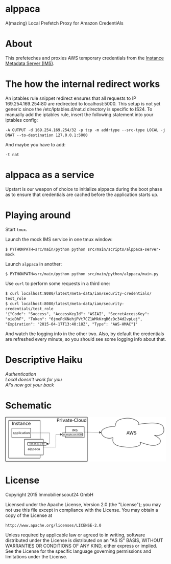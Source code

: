 # alppaca
A(mazing) Local Prefetch Proxy for Amazon CredentiAls

# About

This prefeteches and proxies AWS temporary credentials from the [Instance
Metadata Server
(IMS)](https://github.com/ImmobilienScout24/aws-instance-metadata-server).

# The how the internal redirect works

An iptables rule snippet redirect ensures that all requests to IP 169.254.169.254:80 are redirected to localhost:5000.
This setup is not yet generic since the /etc/iptables.d/nat.d directory is specific to IS24.
To manually add the iptables rule, insert the following statement into your iptables config: 

```
-A OUTPUT -d 169.254.169.254/32 -p tcp -m addrtype --src-type LOCAL -j DNAT --to-destination 127.0.0.1:5000 
```

And maybe you have to add:

```
-t nat
```

# alppaca as a service

Upstart is our weapon of choice to initialize alppaca during the boot phase as to ensure that credentials are cached before the application starts up.


# Playing around

Start ``tmux``.

Launch the mock IMS service in one tmux window:

```
$ PYTHONPATH=src/main/python python src/main/scripts/alppaca-server-mock
```

Launch ``alppaca`` in another:

```
$ PYTHONPATH=src/main/python python src/main/python/alppaca/main.py
```

Use ``curl`` to perform some requests in a third one:

```
$ curl localhost:8080/latest/meta-data/iam/security-credentials/
test_role
$ curl localhost:8080/latest/meta-data/iam/security-credentials/test_role
'{"Code": "Success", "AccessKeyId": "ASIAI", "SecretAccessKey": "oieDhF", "Token": "6jmePdXNehjPVt7CZ1WMkKrqB6zDc34d2vpLej", "Expiration": "2015-04-17T13:40:18Z", "Type": "AWS-HMAC"}'
```

And watch the logging info in the other two. Also, by default the credentials
are refreshed every minute, so you should see some logging info about that.

# Descriptive Haiku

_Authentication_<br />
_Local doesn't work for you_<br />
_Al's now got your back_

# Schematic

![schematic](schematic.png "Schematic")

# License

Copyright 2015 Immobilienscout24 GmbH

Licensed under the Apache License, Version 2.0 (the "License");
you may not use this file except in compliance with the License.
You may obtain a copy of the License at

    http://www.apache.org/licenses/LICENSE-2.0

Unless required by applicable law or agreed to in writing, software
distributed under the License is distributed on an "AS IS" BASIS,
WITHOUT WARRANTIES OR CONDITIONS OF ANY KIND, either express or implied.
See the License for the specific language governing permissions and
limitations under the License.
